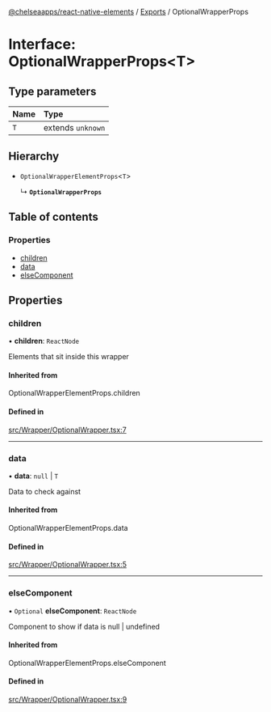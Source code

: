 [@chelseaapps/react-native-elements](../README.md) / [Exports](../modules.md) / OptionalWrapperProps

# Interface: OptionalWrapperProps<T\>

## Type parameters

| Name | Type |
| :------ | :------ |
| `T` | extends `unknown` |

## Hierarchy

- `OptionalWrapperElementProps`<`T`\>

  ↳ **`OptionalWrapperProps`**

## Table of contents

### Properties

- [children](OptionalWrapperProps.md#children)
- [data](OptionalWrapperProps.md#data)
- [elseComponent](OptionalWrapperProps.md#elsecomponent)

## Properties

### children

• **children**: `ReactNode`

Elements that sit inside this wrapper

#### Inherited from

OptionalWrapperElementProps.children

#### Defined in

[src/Wrapper/OptionalWrapper.tsx:7](https://github.com/chelsea-apps/react-native-elements/blob/f1e51d9/src/Wrapper/OptionalWrapper.tsx#L7)

___

### data

• **data**: ``null`` \| `T`

Data to check against

#### Inherited from

OptionalWrapperElementProps.data

#### Defined in

[src/Wrapper/OptionalWrapper.tsx:5](https://github.com/chelsea-apps/react-native-elements/blob/f1e51d9/src/Wrapper/OptionalWrapper.tsx#L5)

___

### elseComponent

• `Optional` **elseComponent**: `ReactNode`

Component to show if data is null | undefined

#### Inherited from

OptionalWrapperElementProps.elseComponent

#### Defined in

[src/Wrapper/OptionalWrapper.tsx:9](https://github.com/chelsea-apps/react-native-elements/blob/f1e51d9/src/Wrapper/OptionalWrapper.tsx#L9)
